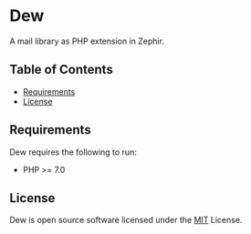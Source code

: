 Dew
==========

A mail library as PHP extension in Zephir. 


Table of Contents
-----------------

  * [Requirements](#requirements)
  * [License](#license)

Requirements
------------

Dew requires the following to run:

  * PHP >= 7.0

License
------------

  Dew is open source software licensed under the [MIT](#) License.
